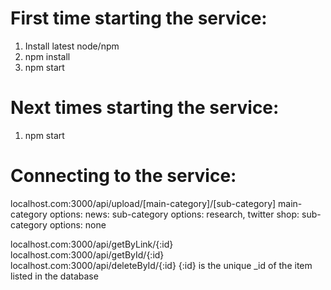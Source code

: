 # First time starting the service:
1. Install latest node/npm
2. npm install
3. npm start

# Next times starting the service:
1. npm start

# Connecting to the service:
localhost.com:3000/api/upload/[main-category]/[sub-category]
    main-category options: 
        news:
            sub-category options: research, twitter
        shop:
            sub-category options: none



localhost.com:3000/api/getByLink/{:id}
localhost.com:3000/api/getById/{:id}
localhost.com:3000/api/deleteById/{:id}
    {:id} is the unique _id of the item listed in the database
